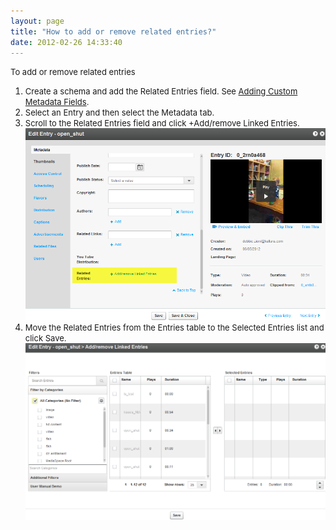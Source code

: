 ```yaml
---
layout: page
title: "How to add or remove related entries?"
date: 2012-02-26 14:33:40
---
```


<p class="mce-procedure">
  <span style="font-size: small;">To add or remove related entries</span>
</p>

1.  <span style="font-size: small;">Create a schema and add the Related Entries field. See <a href="{{site.url}}/documentation/Knowledge/how-add-fields-custom-metadata-profile.html" target="_blank">Adding Custom Metadata Fields</a>.</span>
2.  <span style="font-size: small;">Select an Entry and then select the Metadata tab.</span>
3.  <span style="font-size: small;">Scroll to the Related Entries field and click +Add/remove Linked Entries. <img src="../../assets/689">
4.  <span style="font-size: small;">Move the Related Entries from the Entries table to the Selected Entries list and click Save.<img src="../../assets/690">